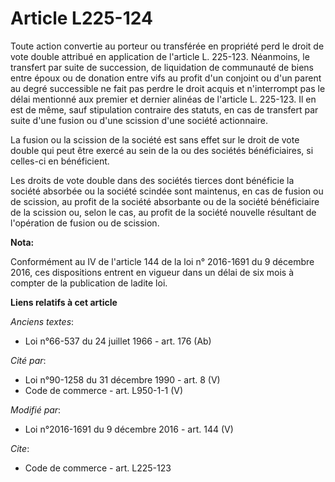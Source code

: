 # Article L225-124

Toute action convertie au porteur ou transférée en propriété perd le droit de vote double attribué en application de
l'article L. 225-123. Néanmoins, le transfert par suite de succession, de liquidation de communauté de biens entre époux ou
de donation entre vifs au profit d'un conjoint ou d'un parent au degré successible ne fait pas perdre le droit acquis et
n'interrompt pas le délai mentionné aux premier et dernier alinéas de l'article L. 225-123. Il en est de même, sauf
stipulation contraire des statuts, en cas de transfert par suite d'une fusion ou d'une scission d'une société actionnaire. 

La fusion ou la scission de la société est sans effet sur le droit de vote double qui peut être exercé au sein de la ou des
sociétés bénéficiaires, si celles-ci en bénéficient.

Les droits de vote double dans des sociétés tierces dont bénéficie la société absorbée ou la société scindée sont maintenus,
en cas de fusion ou de scission, au profit de la société absorbante ou de la société bénéficiaire de la scission ou, selon le
cas, au profit de la société nouvelle résultant de l'opération de fusion ou de scission.

**Nota:**

Conformément au IV de l'article 144 de la loi n° 2016-1691 du 9 décembre 2016, ces dispositions entrent en vigueur dans un
délai de six mois à compter de la publication de ladite loi.

**Liens relatifs à cet article**

_Anciens textes_:

  - Loi n°66-537 du 24 juillet 1966 - art. 176 (Ab)

_Cité par_:

  - Loi n°90-1258 du 31 décembre 1990 - art. 8 (V)
  - Code de commerce - art. L950-1-1 (V)

_Modifié par_:

  - Loi n°2016-1691 du 9 décembre 2016 - art. 144 (V)

_Cite_:

  - Code de commerce - art. L225-123
